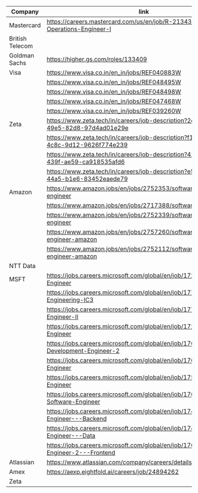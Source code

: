 
| Company         | link                                                                                     | Reference      | Status |
| --------------- | ---------------------------------------------------------------------------------------- | -------------- | ------ |
| Mastercard      | https://careers.mastercard.com/us/en/job/R-213433/Enterprise-Operations-Engineer-I       | Rishabh        |        |
| British Telecom |                                                                                          | Rishi Saraswat |        |
| Goldman Sachs   | https://higher.gs.com/roles/133409                                                       | Rishabh        |        |
| Visa            | https://www.visa.co.in/en_in/jobs/REF040883W                                             | Rishabh        |        |
|                 | https://www.visa.co.in/en_in/jobs/REF048495W                                             |                |        |
|                 | https://www.visa.co.in/en_in/jobs/REF048498W                                             |                |        |
|                 | https://www.visa.co.in/en_in/jobs/REF047468W                                             |                |        |
|                 | https://www.visa.co.in/en_in/jobs/REF039260W                                             |                |        |
| Zeta            | https://www.zeta.tech/in/careers/job-description?2e9dbd48-cefd-49e5-82d8-97d4ad01e29e    | Rishabh        |        |
|                 | https://www.zeta.tech/in/careers/job-description?f173c3aa-80c3-4c8c-9d12-9626f774e239    |                |        |
|                 | https://www.zeta.tech/in/careers/job-description?41a151dd-457e-439f-ae59-ca918535afd6    |                |        |
|                 | https://www.zeta.tech/in/careers/job-description?e5a3aec2-6eaf-44a5-b1e6-83452eaede79    |                |        |
| Amazon          | https://www.amazon.jobs/en/jobs/2752353/software-development-engineer                    | Rishabh        |        |
|                 | https://www.amazon.jobs/en/jobs/2717388/software-dev-engineer                            |                |        |
|                 | https://www.amazon.jobs/en/jobs/2752339/software-development-engineer                    |                |        |
|                 | https://www.amazon.jobs/en/jobs/2757260/software-development-engineer-amazon             |                |        |
|                 | https://www.amazon.jobs/en/jobs/2752112/software-development-engineer-amazon             |                |        |
| NTT Data        |                                                                                          | Mukut          |        |
| MSFT            | https://jobs.careers.microsoft.com/global/en/job/1727031/Software-Engineer               | Rishabh        |        |
|                 | https://jobs.careers.microsoft.com/global/en/job/1771867/Software-Engineering-IC3        |                |        |
|                 | https://jobs.careers.microsoft.com/global/en/job/1771841/Software-Engineer-II            |                |        |
|                 | https://jobs.careers.microsoft.com/global/en/job/1727031/Software-Engineer               |                |        |
|                 | https://jobs.careers.microsoft.com/global/en/job/1769278/Software-Development-Engineer-2 |                |        |
|                 | https://jobs.careers.microsoft.com/global/en/job/1767451/Software-Engineer               |                |        |
|                 | https://jobs.careers.microsoft.com/global/en/job/1754610/Software-Engineer               |                |        |
|                 | https://jobs.careers.microsoft.com/global/en/job/1768982/Senior-Software-Engineer        |                |        |
|                 | https://jobs.careers.microsoft.com/global/en/job/1744674/Software-Engineer---Backend     |                |        |
|                 | https://jobs.careers.microsoft.com/global/en/job/1744715/Software-Engineer---Data        |                |        |
|                 | https://jobs.careers.microsoft.com/global/en/job/1766348/Software-Engineer-2---Frontend  |                |        |
| Atlassian       | https://www.atlassian.com/company/careers/details/11144                                  | Rishabh        |        |
| Amex            | https://aexp.eightfold.ai/careers/job/24894262                                           | Rishabh        |        |
| Zeta            |                                                                                          |                |        |
